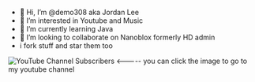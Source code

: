 - 👋 Hi, I’m @demo308 aka Jordan Lee
- 👀 I’m interested in Youtube and Music
- 🌱 I’m currently learning Java
- 💞️ I’m looking to collaborate on Nanoblox formerly HD admin
- i fork stuff and star them too


<img alt="YouTube Channel Subscribers" src="https://img.shields.io/youtube/channel/subscribers/UCuTNtf0cWoewpFdaefG8SPQ?style=for-the-badge&logo=youtube&link=https%3A%2F%2Fwww.youtube.com%2Fchannel%2FUCuTNtf0cWoewpFdaefG8SPQ">
 <----- you can click the image to go to my youtube channel 


<!---
demo308/demo308 is a ✨ special ✨ repository because its `README.md` (this file) appears on your GitHub profile.
You can click the Preview link to take a look at your changes.
--->
